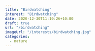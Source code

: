 ```yaml
---
title: "Birdwatching"
interest: "Birdwatching"
date: 2020-12-30T11:10:26+10:00
draft: true
url: "/birdwatching"
imageUrl: "/interests/birdwatching.jpg"
categories:
  - nature
---
```

